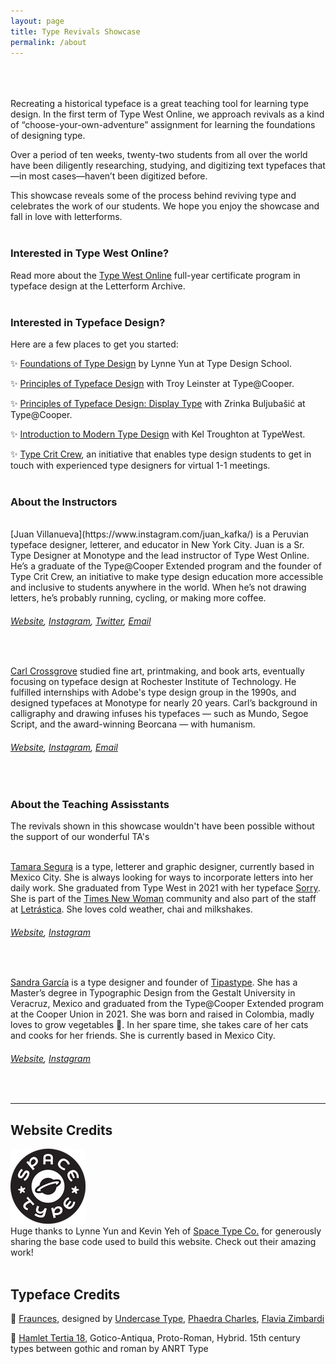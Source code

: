 ```yaml
---
layout: page
title: Type Revivals Showcase
permalink: /about
---
```

<br><br><br>
Recreating a historical typeface is a great teaching tool for learning type design. In the first term of Type West Online, we approach revivals as a kind of “choose-your-own-adventure” assignment for learning the foundations of designing type.

Over a period of ten weeks, twenty-two students from all over the world have been diligently researching, studying, and digitizing text typefaces that—in most cases—haven’t been digitized before. 

This showcase reveals some of the process behind reviving type and celebrates the work of our students. We hope you enjoy the showcase and fall in love with letterforms.
<br><br>

### Interested in Type West Online? ###
Read more about the [Type West Online](https://letterformarchive.org/type-west-online) full-year certificate program in typeface design at the Letterform Archive.
<br><br>

### Interested in Typeface Design? ###
Here are a few places to get you started:

✨ [Foundations of Type Design](https://typedesignschool.com/) by Lynne Yun at Type Design School.

✨ [Principles of Typeface Design](http://coopertype.org/workshops/nyc/nyc) with Troy Leinster at Type@Cooper.

✨ [Principles of Typeface Design: Display Type](http://coopertype.org/workshops/nyc/nyc) with Zrinka Buljubašić at Type@Cooper.

✨ [Introduction to Modern Type Design](https://letterformarchive.org/events/cat/C2/workshops) with Kel Troughton at TypeWest.

✨ [Type Crit Crew](https://typecritcrew.com), an initiative that enables type design students to get in touch with experienced type designers for virtual 1-1 meetings.
<br><br>

### About the Instructors ###
<br>
<!-- <h2 style="font-size: 10em"> soldat </h2> -->
[Juan Villanueva](https://www.instagram.com/juan_kafka/) is a Peruvian typeface designer, letterer, and educator in New York City. Juan is a Sr. Type Designer at Monotype and the lead instructor of Type West Online. He’s a graduate of the Type@Cooper Extended program and the founder of Type Crit Crew, an initiative to make type design education more accessible and inclusive to students anywhere in the world. When he’s not drawing letters, he’s probably running, cycling, or making more coffee.

###### [Website](http://www.juankafka.com/), [Instagram](https://www.instagram.com/juan_kafka/), [Twitter](https://twitter.com/juan_kafka/), <a href = "mailto: jv.kafka@gmail.com">Email</a> ######
<br>

<!-- <h2 style="font-size: 10em"> kopf </h2> -->
[Carl Crossgrove](https://www.instagram.com/crossgrovestudio/) studied fine art, printmaking, and book arts, eventually focusing on typeface design at Rochester Institute of Technology. He fulfilled internships with Adobe's type design group in the 1990s, and designed typefaces at Monotype for nearly 20 years. Carl’s background in calligraphy and drawing infuses his typefaces — such as Mundo, Segoe Script, and the award-winning Beorcana — with humanism.

###### [Website](https://www.crossgrovestudio.com/), [Instagram](https://www.instagram.com/crossgrovestudio/), <a href = "mailto: carl@crossgrovestudio.com">Email</a> ######
<br>

### About the Teaching Assisstants ###
The revivals shown in this showcase wouldn't have been possible without the support of our wonderful TA's
<br><br>

[Tamara Segura](https://www.instagram.com/__tam.s/) is a type, letterer and graphic designer, currently based in Mexico City. She is always looking for ways to incorporate letters into her daily work. She graduated from Type West in 2021 with her typeface [Sorry](http://typewest2021.letterformarchive.org/TamaraSegura_Sorry.html). She is part of the [Times New Woman](https://www.instagram.com/tnwoman_/?hl=en) community and also part of the staff at [Letrástica](https://www.letrastica.com/en/home). She loves cold weather, chai and milkshakes.
###### [Website](https://www.behance.net/TamaraSegura), [Instagram](https://www.instagram.com/__tam.s/) ######
<br>

[Sandra García](https://www.instagram.com/wondertypa/) is a type designer and founder of [Tipastype](https://tipastype.com/). She has a Master’s degree in Typographic Design from the Gestalt University in Veracruz, Mexico and graduated from the Type@Cooper Extended program at the Cooper Union in 2021. She was born and raised in Colombia, madly loves to grow vegetables 🌱. In her spare time, she takes care of her cats and cooks for her friends. She is currently based in Mexico City.
######  [Website](https://www.behance.net/sagas21), [Instagram](https://www.instagram.com/wondertypa/) ######
<br>

---

## Website Credits ##

![image1](/assets/img/Space_Type/Logo_120.png)
<br>
Huge thanks to Lynne Yun and Kevin Yeh of [Space Type Co.](https://spacetypeco.com/) for generously sharing the base code used to build this website. Check out their amazing work!
<br><br>

## Typeface Credits ##
🖤 [Fraunces](https://fonts.google.com/specimen/Fraunces), designed by [Undercase Type](https://undercase.xyz/), [Phaedra Charles](https://www.instagram.com/phaedra.xyz/), [Flavia Zimbardi](https://flaviazim.com/)
 
🖤 [Hamlet Tertia 18](https://github.com/anrt-type/GoticoAntiqua), Gotico-Antiqua, Proto-Roman, Hybrid. 15th century types between gothic and roman by ANRT Type